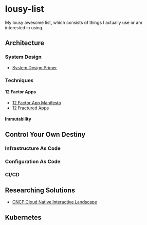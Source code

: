# lousy-list
My lousy awesome list, which consists of things I actually use or am interested in using.

## Architecture

### System Design

* [System Design Primer](https://github.com/donnemartin/system-design-primer)

### Techniques

#### 12 Factor Apps

* [12 Factor App Manifesto](https://12factor.net)
* [12 Fractured Apps](https://medium.com/@kelseyhightower/12-fractured-apps-1080c73d481c)

#### Immutability

## Control Your Own Destiny

### Infrastructure As Code

### Configuration As Code

### CI/CD

## Researching Solutions

* [CNCF Cloud Native Interactive Landscape](https://landscape.cncf.io)

## Kubernetes
